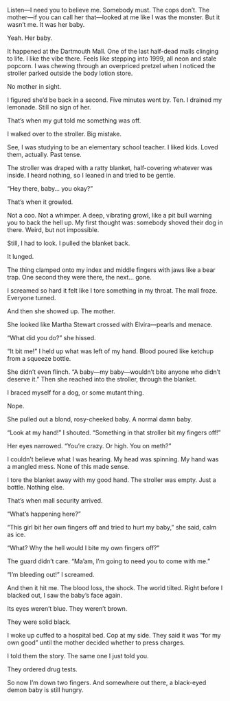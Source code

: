 Listen—I need you to believe me. Somebody must. The cops don’t. The mother—if you can call her that—looked at me like I was the monster. But it wasn’t me. It was her baby.

Yeah. Her baby.

It happened at the Dartmouth Mall. One of the last half-dead malls clinging to life. I like the vibe there. Feels like stepping into 1999, all neon and stale popcorn. I was chewing through an overpriced pretzel when I noticed the stroller parked outside the body lotion store.

No mother in sight.

I figured she’d be back in a second. Five minutes went by. Ten. I drained my lemonade. Still no sign of her.

That’s when my gut told me something was off.

I walked over to the stroller. Big mistake.

See, I was studying to be an elementary school teacher. I liked kids. Loved them, actually. Past tense.

The stroller was draped with a ratty blanket, half-covering whatever was inside. I heard nothing, so I leaned in and tried to be gentle.

“Hey there, baby… you okay?”

That’s when it growled.

Not a coo. Not a whimper. A deep, vibrating growl, like a pit bull warning you to back the hell up. My first thought was: somebody shoved their dog in there. Weird, but not impossible.

Still, I had to look. I pulled the blanket back.

It lunged.

The thing clamped onto my index and middle fingers with jaws like a bear trap. One second they were there, the next… gone.

I screamed so hard it felt like I tore something in my throat. The mall froze. Everyone turned.

And then she showed up. The mother.

She looked like Martha Stewart crossed with Elvira—pearls and menace.

“What did you do?” she hissed.

“It bit me!” I held up what was left of my hand. Blood poured like ketchup from a squeeze bottle.

She didn’t even flinch. “A baby—my baby—wouldn’t bite anyone who didn’t deserve it.” Then she reached into the stroller, through the blanket.

I braced myself for a dog, or some mutant thing.

Nope.

She pulled out a blond, rosy-cheeked baby. A normal damn baby.

“Look at my hand!” I shouted. “Something in that stroller bit my fingers off!”

Her eyes narrowed. “You’re crazy. Or high. You on meth?”

I couldn’t believe what I was hearing. My head was spinning. My hand was a mangled mess. None of this made sense.

I tore the blanket away with my good hand. The stroller was empty. Just a bottle. Nothing else.

That’s when mall security arrived.

“What’s happening here?”

“This girl bit her own fingers off and tried to hurt my baby,” she said, calm as ice.

“What? Why the hell would I bite my own fingers off?”

The guard didn’t care. “Ma’am, I’m going to need you to come with me.”

“I’m bleeding out!” I screamed.

And then it hit me. The blood loss, the shock. The world tilted. Right before I blacked out, I saw the baby’s face again.

Its eyes weren’t blue. They weren’t brown.

They were solid black.

I woke up cuffed to a hospital bed. Cop at my side. They said it was “for my own good” until the mother decided whether to press charges.

I told them the story. The same one I just told you.

They ordered drug tests.

So now I’m down two fingers. And somewhere out there, a black-eyed demon baby is still hungry.

 